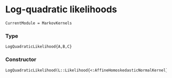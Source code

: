 # Log-quadratic likelihoods

```@meta
CurrentModule = MarkovKernels
```

### Type

```@docs
LogQuadraticLikelihood{A,B,C}
```


### Constructor

```@docs
LogQuadraticLikelihood(L::Likelihood{<:AffineHomoskedasticNormalKernel})
```